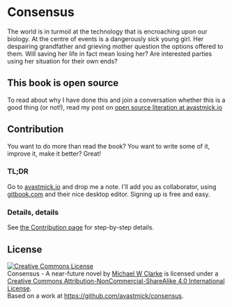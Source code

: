 # Consensus

The world is in turmoil at the technology that is encroaching upon our biology. At the centre of events is a dangerously sick young girl. Her despairing grandfather and grieving mother question the options offered to them. Will saving her life in fact mean losing her? Are interested parties using her situation for their own ends?

## This book is open source

To read about why I have done this and join a conversation whether this is a good thing (or not!), read my post on [open source literation at avastmick.io](https://avastmick.io/blog/open-source-literature/)

## Contribution

You want to do more than read the book? You want to write some of it, improve it, make it better? Great!

### TL;DR

Go to [avastmick.io](https://avastmick.io/contact/) and drop me a note. I'll add you as collaborator, using [gitbook.com](https://gitbook.com) and their nice desktop editor. Signing up is free and easy.

### Details, details

See [the Contribution page](Contributing.md) for step-by-step details.

## License

<a rel="license" href="http://creativecommons.org/licenses/by-nc-sa/4.0/"><img alt="Creative Commons License" style="border-width:0" src="https://i.creativecommons.org/l/by-nc-sa/4.0/80x15.png" /></a><br /><span xmlns:dct="http://purl.org/dc/terms/" href="http://purl.org/dc/dcmitype/Text" property="dct:title" rel="dct:type">Consensus - A near-future novel</span> by <a xmlns:cc="http://creativecommons.org/ns#" href="https://avastmick.io/about/biography/" property="cc:attributionName" rel="cc:attributionURL">Michael W Clarke</a> is licensed under a <a rel="license" href="http://creativecommons.org/licenses/by-nc-sa/4.0/">Creative Commons Attribution-NonCommercial-ShareAlike 4.0 International License</a>.<br />Based on a work at <a xmlns:dct="http://purl.org/dc/terms/" href="https://github.com/avastmick/consensus" rel="dct:source">https://github.com/avastmick/consensus</a>.